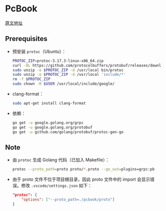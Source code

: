 # PcBook

[原文地址](https://dev.to/techschoolguru/series/7311)

## Prerequisites

- 预安装 `protoc`（Ubuntu）：

  ```sh
  PROTOC_ZIP=protoc-3.17.3-linux-x86_64.zip
  curl -OL https://github.com/protocolbuffers/protobuf/releases/download/v3.17.3/$PROTOC_ZIP
  sudo unzip -o $PROTOC_ZIP -d /usr/local bin/protoc
  sudo unzip -o $PROTOC_ZIP -d /usr/local 'include/*'
  rm -f $PROTOC_ZIP
  sudo chown -R $USER /usr/local/include/google/
  ```

- clang-format：

  ```sh
  sudo apt-get install clang-format
  ```

- 依赖：

  ```sh
  go get -u google.golang.org/grpc
  go get -u google.golang.org/protobuf
  go get -u github.com/golang/protobuf/protoc-gen-go
  ```

## Note

- 由 `protoc` 生成 Golang 代码（已加入 Makefile）：

  ```sh
  protoc --proto_path=proto proto/*.proto --go_out=plugins=grpc:pb
  ```

- 由于 proto 文件不位于项目根目录，因此 proto 文件中的 import 会显示错误。修改 `.vscode/settings.json` 如下：

  ```json
  "protoc": {
      "options": ["--proto_path=./pcbook/proto"]
  }
  ```
